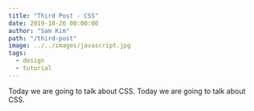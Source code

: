 ```yaml
---
title: "Third Post - CSS"
date: 2019-10-26 00:00:00
author: "Sam Kim"
path: "/third-post"
image: ../../images/javascript.jpg
tags:
  - design
  - tutorial
---
```


Today we are going to talk about CSS. Today we are going to talk about CSS.
